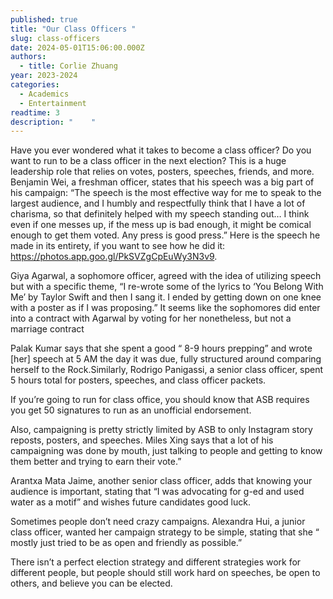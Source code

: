 ```yaml
---
published: true
title: "Our Class Officers "
slug: class-officers
date: 2024-05-01T15:06:00.000Z
authors:
  - title: Corlie Zhuang
year: 2023-2024
categories:
  - Academics
  - Entertainment
readtime: 3
description: "    "
---
```

Have you ever wondered what it takes to become a class officer? Do you want to run to be a  class officer in the next election? This is a huge leadership role that relies on votes, posters, speeches, friends, and more. Benjamin Wei, a freshman officer, states that his speech was a big part of his campaign: “The speech is the most effective way for me to speak to the largest audience, and I humbly and respectfully think that I have a lot of charisma, so that definitely helped with my speech standing out… I think even if one messes up, if the mess up is bad enough, it might be comical enough to get them voted. Any press is good press.” Here is the speech he made in its entirety, if you want to see how he did it: https://photos.app.goo.gl/PkSVZgCpEuWy3N3v9. 

 

Giya Agarwal, a sophomore officer, agreed with the idea of utilizing speech but with a specific theme, “I re-wrote some of the lyrics to ‘You Belong With Me’ by Taylor Swift and then I sang it. I ended by getting down on one knee with a poster as if I was proposing.” It seems like the sophomores did enter into a contract with Agarwal by voting for her nonetheless, but not a marriage contract

Palak Kumar says that she spent a good “ 8-9 hours prepping” and wrote \[her] speech at 5 AM the day it was due, fully structured around comparing herself to the Rock.Similarly, Rodrigo Panigassi, a senior class officer, spent 5 hours total for posters, speeches, and class officer packets.

If you’re going to run for class office, you should know that ASB requires you get 50 signatures to run as an unofficial endorsement. 

Also, campaigning is pretty strictly limited by ASB to only Instagram story reposts, posters, and speeches. Miles Xing says that a lot of his campaigning was done by mouth, just talking to people and getting to know them better and trying to earn their vote.” 

 

Arantxa Mata Jaime, another senior class officer, adds that knowing your audience is important, stating that “I was advocating for g-ed and used water as a motif” and wishes future candidates good luck. 

Sometimes people don’t need crazy campaigns. Alexandra Hui, a junior class officer, wanted her campaign strategy to be simple, stating that  she “ mostly just tried to be as open and friendly as possible.” 

There isn’t a perfect election strategy and different strategies work for different people, but people should still work hard on speeches, be open to others, and believe you can be elected.
